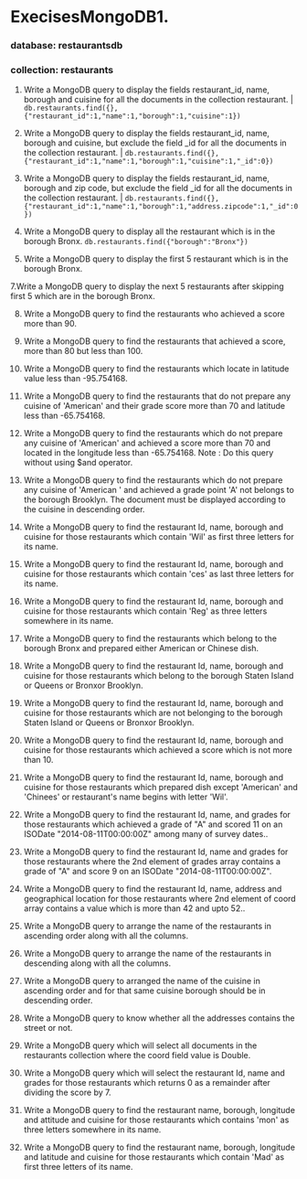 # ExecisesMongoDB1. 

### database: restaurantsdb
### collection: restaurants

1. Write a MongoDB query to display the fields restaurant_id, name, borough and cuisine for all the documents in the collection restaurant.
| `db.restaurants.find({},{"restaurant_id":1,"name":1,"borough":1,"cuisine":1})`

2. Write a MongoDB query to display the fields restaurant_id, name, borough and cuisine, but exclude the field _id for all the documents in the collection restaurant. 
| `db.restaurants.find({},{"restaurant_id":1,"name":1,"borough":1,"cuisine":1,"_id":0})`

3. Write a MongoDB query to display the fields restaurant_id, name, borough and zip code, but exclude the field _id for all the documents in the collection restaurant. 
  | `db.restaurants.find({},{"restaurant_id":1,"name":1,"borough":1,"address.zipcode":1,"_id":0})`

4. Write a MongoDB query to display all the restaurant which is in the borough Bronx. 
  `db.restaurants.find({"borough":"Bronx"})`

5. Write a MongoDB query to display the first 5 restaurant which is in the borough Bronx. 


7.Write a MongoDB query to display the next 5 restaurants after skipping first 5 which are in the borough Bronx. 


8. Write a MongoDB query to find the restaurants who achieved a score more than 90. 


9. Write a MongoDB query to find the restaurants that achieved a score, more than 80 but less than 100. 


10. Write a MongoDB query to find the restaurants which locate in latitude value less than -95.754168.


11. Write a MongoDB query to find the restaurants that do not prepare any cuisine of 'American' and their grade score more than 70 and latitude less than -65.754168. 


12. Write a MongoDB query to find the restaurants which do not prepare any cuisine of 'American' and achieved a score more than 70 and located in the longitude less than -65.754168.
Note : Do this query without using $and operator. 


13. Write a MongoDB query to find the restaurants which do not prepare any cuisine of 'American ' and achieved a grade point 'A' not belongs to the borough Brooklyn. The document must be displayed according to the cuisine in descending order. 


14. Write a MongoDB query to find the restaurant Id, name, borough and cuisine for those restaurants which contain 'Wil' as first three letters for its name. 


15. Write a MongoDB query to find the restaurant Id, name, borough and cuisine for those restaurants which contain 'ces' as last three letters for its name. 


16. Write a MongoDB query to find the restaurant Id, name, borough and cuisine for those restaurants which contain 'Reg' as three letters somewhere in its name. 


17. Write a MongoDB query to find the restaurants which belong to the borough Bronx and prepared either American or Chinese dish. 


18. Write a MongoDB query to find the restaurant Id, name, borough and cuisine for those restaurants which belong to the borough Staten Island or Queens or Bronxor Brooklyn. 


19. Write a MongoDB query to find the restaurant Id, name, borough and cuisine for those restaurants which are not belonging to the borough Staten Island or Queens or Bronxor Brooklyn. 


20. Write a MongoDB query to find the restaurant Id, name, borough and cuisine for those restaurants which achieved a score which is not more than 10. 


21. Write a MongoDB query to find the restaurant Id, name, borough and cuisine for those restaurants which prepared dish except 'American' and 'Chinees' or restaurant's name begins with letter 'Wil'. 


22. Write a MongoDB query to find the restaurant Id, name, and grades for those restaurants which achieved a grade of "A" and scored 11 on an ISODate "2014-08-11T00:00:00Z" among many of survey dates.. 


23. Write a MongoDB query to find the restaurant Id, name and grades for those restaurants where the 2nd element of grades array contains a grade of "A" and score 9 on an ISODate "2014-08-11T00:00:00Z". 


24. Write a MongoDB query to find the restaurant Id, name, address and geographical location for those restaurants where 2nd element of coord array contains a value which is more than 42 and upto 52.. 


25. Write a MongoDB query to arrange the name of the restaurants in ascending order along with all the columns. 


26. Write a MongoDB query to arrange the name of the restaurants in descending along with all the columns. 


27. Write a MongoDB query to arranged the name of the cuisine in ascending order and for that same cuisine borough should be in descending order. 


28. Write a MongoDB query to know whether all the addresses contains the street or not. 


29. Write a MongoDB query which will select all documents in the restaurants collection where the coord field value is Double. 


30. Write a MongoDB query which will select the restaurant Id, name and grades for those restaurants which returns 0 as a remainder after dividing the score by 7. 


31. Write a MongoDB query to find the restaurant name, borough, longitude and attitude and cuisine for those restaurants which contains 'mon' as three letters somewhere in its name. 


32. Write a MongoDB query to find the restaurant name, borough, longitude and latitude and cuisine for those restaurants which contain 'Mad' as first three letters of its name. 
